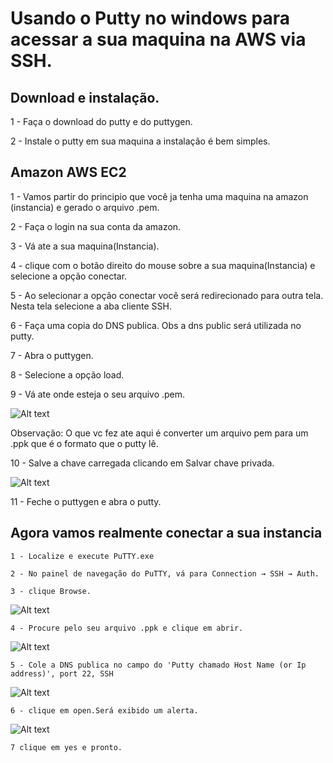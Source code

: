 # Usando o Putty no windows para acessar a sua maquina na AWS via SSH.

 ## Download e instalação. 
 
   1 - Faça o download do putty e do puttygen.
 
   2 - Instale o putty em sua maquina a instalação é bem simples.
 
 ## Amazon AWS EC2
 
   1 - Vamos partir do principio que você ja tenha uma maquina na amazon (instancia) e gerado o arquivo .pem.
 
   2 - Faça o login na sua conta da amazon.
 
   3 - Vá ate a sua maquina(Instancia).
  
   4 - clique com o botão direito do mouse sobre a sua maquina(Instancia) e selecione a opção conectar.
  
   5 - Ao selecionar a opção conectar você será redirecionado para outra tela. Nesta tela selecione a aba cliente SSH.
  
   6 - Faça uma copia do DNS publica. Obs a dns public será utilizada no putty.  
  
   7 - Abra o puttygen.
  
   8 - Selecione a opção load.
  
   9 - Vá ate onde esteja o seu arquivo .pem.
  
  ![Alt text](https://support.cades.ornl.gov/user-documentation/_book/openstack/screenshots/birthright_ssh_puttygen.png)
  
   Observação: O que vc fez ate aqui é converter um arquivo pem para um .ppk que é o formato que o putty lê.
  
   10 - Salve a chave carregada clicando em Salvar chave privada.
  
  ![Alt text](https://support.cades.ornl.gov/user-documentation/_book/openstack/screenshots/birthright_ssh_puttygen_save.png)
  
   11 - Feche o puttygen  e abra o putty.
  
  ## Agora vamos realmente conectar a sua instancia
  
    1 - Localize e execute PuTTY.exe
   
    2 - No painel de navegação do PuTTY, vá para Connection → SSH → Auth.
   
    3 - clique Browse.
   
   ![Alt text](https://support.cades.ornl.gov/user-documentation/_book/openstack/screenshots/birthright_ssh_putty_load_key.png)
   
    4 - Procure pelo seu arquivo .ppk e clique em abrir.
   
   ![Alt text](https://support.cades.ornl.gov/user-documentation/_book/openstack/screenshots/birthright_ssh_putty_load_key_dialog.png)
    
    5 - Cole a DNS publica no campo do 'Putty chamado Host Name (or Ip address)', port 22, SSH
  
  ![Alt text](https://support.cades.ornl.gov/user-documentation/_book/openstack/screenshots/birthright_ssh_putty_open_connection.png)
     
    6 - clique em open.Será exibido um alerta.
   
   ![Alt text](https://support.cades.ornl.gov/user-documentation/_book/openstack/screenshots/birthright_ssh_putty_trust_connection.png)
   
    7 clique em yes e pronto.
   



